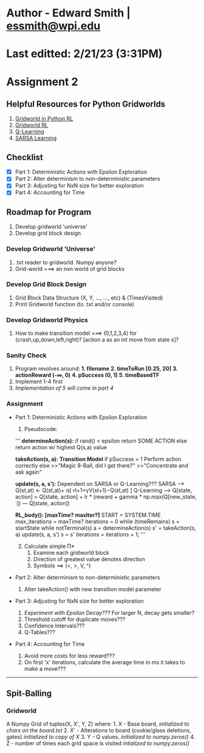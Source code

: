# Author - Edward Smith | essmith@wpi.edu 
# Last editted: 2/21/23 (3:31PM)
# **Assignment 2**
## Helpful Resources for Python Gridworlds
1. [Gridworld in Python RL](https://realdiganta.medium.com/coding-the-gridworld-example-from-deepminds-reinforcement-learning-course-in-python-17d74335fcbc)
2. [Gridworld RL](https://towardsdatascience.com/reinforcement-learning-implement-grid-world-from-scratch-c5963765ebff) 
3. [Q-Learning](https://towardsdatascience.com/simple-reinforcement-learning-q-learning-fcddc4b6fe56)
4. [SARSA Learning](https://www.geeksforgeeks.org/sarsa-reinforcement-learning/)
## **Checklist**
- [X] Part 1: Deterministic Actions with Epsilon Exploration
- [X] Part 2: Alter determinism to non-deterministic parameters 
- [X] Part 3: Adjusting for NxN size for better exploration
- [X] Part 4: Accounting for Time

## Roadmap for Program
1. Develop gridworld 'universe'
2. Develop grid block design
### Develop Gridworld 'Universe'
1. .txt reader to gridworld. Numpy anyone?
2. Grid-world ===> an nxn world of grid blocks
### Develop Grid Block Design
1. Grid Block Data Structure (X, Y, ..., ..., etc) & (TimesVisited)
2. Print Gridworld function (to .txt and/or console)
### Develop Gridworld Physics
1. How to make transition model ===> (0,1,2,3,4) for (crash,up,down,left,right)? [action a as an int move from state s]?
### Sanity Check
1. Program revolves around:
    **1. filename** 
    **2. timeToRun [0.25, 20]**
    **3. actionReward (-∞, 0)**
    **4. pSuccess (0, 1]**
    **5. timeBasedTF**
2. Implement 1-4 first
3. *Implementation of 5 will come in part 4*
### Assignment
- Part 1: Deterministic Actions with Epsilon Exploration
    1. Pseudocode:
    
    '''
    **determineAction(s):**
        if rand() < epsilon
            return SOME ACTION
        else 
            return action w/ highest Q(s,a) value
    
    **takeAction(s, a):**
        **Transition Model**
        if pSuccess = 1
            Perform action correctly
        else 
            >>"Magic 8-Ball, did I get there?" 
            >>"Concentrate and ask again"

    **update(s, a, s'):**
        Dependent on SARSA or Q-Learning???
        SARSA --> Q(st,at) ← Q(st,at)+ α[ rt+1+γV(st+1)−Q(st,at) ]
        Q-Learning --> Q[state, action] = Q[state, action] + lr * (reward + gamma * np.max(Q[new_state, :]) — Q[state, action])

    **RL_body(): [maxTime? maxIter?]**
        START = SYSTEM.TIME
        max_iterations = maxTime?
        iterations = 0
        while (timeRemains)
            s = startState
            while notTerminal(s)
                a = determineAction(s)
                s' = takeAction(s, a)
                update(s, a, s')
                s = s'
                iterations = iterations + 1;
    '''

    2. Calculate simple Π* 
        1. Examine each gridworld block
        2. Direction of greatest value denotes direction
        3. Symbols ==> (<, >, V, ^)


- Part 2: Alter determinism to non-deterministic parameters
    1. Alter takeAction() with new transition model parameter 
- Part 3: Adjusting for NxN size for better exploration
    1. *Experiment with Epsilon Decay???*
        For larger N, decay gets smaller?
    2. Threshold cutoff for duplicate moves???
    3. Confidence Intervals???
    4. Q-Tables???
- Part 4: Accounting for Time
    1. Avoid more costs for less reward???
    2. On first 'x' iterations, calculate the average time in ms it takes to make a move???

---
## Spit-Balling
### Gridworld 
A Numpy Grid of tuples(X, X', Y, Z) where:
    1. X  - Base board, *initialized to chars on the board.txt*
    2. X' - Alterations to board (cookie/glass deletions, gates) *initialized to copy of X*
    3. Y  - Q values, *initialized to numpy.zeros()*
    4. Z  - number of times each grid space is visited *intialized to numpy.zeros()*
